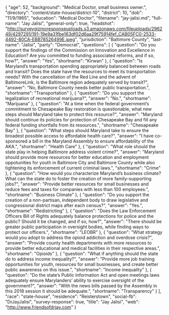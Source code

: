 {
  "age": 52,
  "background": "Medical Doctor, small business owner.",
  "directory": "content/state-house/district-10",
  "district": 10,
  "dob": "11/9/1965",
  "education": "Medical Doctor",
  "filename": "jay-jalisi.md",
  "full-name": "Jay Jalisi",
  "general-only": true,
  "headshot": "http://surveygizmoresponseuploads.s3.amazonaws.com/fileuploads/296249/4297291/191-19e9a31fbe163df02d6aa29f75914fef_CAB05FC0-2533-4492-80CA-EBB78526499E.jpeg",
  "jurisdiction": "Baltimore County",
  "last-name": "Jalisi",
  "party": "Democrat",
  "questions": [
    {
      "question": "Do you support the findings of the Commission on Innovation and Excellence in Education? Are you committed to funding associated reforms, and if so, how?",
      "answer": "Yes",
      "shortname": "Kirwan"
    },
    {
      "question": "Is Maryland’s transportation spending appropriately balanced between roads and transit? Does the state have the resources to meet its transportation needs? With the cancellation of the Red Line and the advent of BaltimoreLink, is the Baltimore region adequately served by transit?",
      "answer": "No, Baltimore County needs better public transportation.",
      "shortname": "Transportation"
    },
    {
      "question": "Do you support the legalization of recreational marijuana?",
      "answer": "No.",
      "shortname": "Marijuana"
    },
    {
      "question": "At a time when the federal government’s commitment to Chesapeake Bay restoration is questionable, what new steps should Maryland take to protect this resource?",
      "answer": "Maryland should continue its policies for protection of Chesapeake Bay and fill any federal funding shortfalls from its resources.",
      "shortname": "Chesapeake Bay"
    },
    {
      "question": "What steps should Maryland take to ensure the broadest possible access to affordable health care?",
      "answer": "I have co-sponsored a bill in the Maryland Assembly to ensure affordability of the AKA.",
      "shortname": "Health Care"
    },
    {
      "question": "What role should the state play in helping Baltimore address violent crime?",
      "answer": "Maryland should provide more resources for better education and employment oppotunities for youth in Baltimore City and Baltimore County while also tightening its enforcement of current criminal laws.",
      "shortname": "Crime"
    },
    {
      "question": "How would you characterize Maryland’s business climate? What can the state do to foster the creation of more family-supporting jobs?",
      "answer": "Provide better resources for small businesses and reduce fees and taxes for companies with less than 100 employees.",
      "shortname": "Business Climate"
    },
    {
      "question": "Do you support the creation of a non-partisan, independent body to draw legislative and congressional district maps after each census?",
      "answer": "Yes.",
      "shortname": "Redistricting"
    },
    {
      "question": "Does the Law Enforcement Officers Bill of Rights adequately balance protections for police and the public? Should it be changed, and if so, how?",
      "answer": "There should be greater public participation in oversight bodies, while finding ways to protect our officers.",
      "shortname": "LEOBR"
    },
    {
      "question": "What strategy would you adopt to address the opioid addiction and overdose crisis?",
      "answer": "Provide county health departments with more resources to provide better educational and medical facilities in their respective areas.",
      "shortname": "Opioids"
    },
    {
      "question": "What if anything should the state do to address income inequality?",
      "answer": "Provide more job training opportunities for youth, resources for small businesses, and create better public awareness on this issue.",
      "shortname": "Income inequality"
    },
    {
      "question": "Do the state’s Public Information Act and open meetings laws adequately ensure Marylanders’ ability to exercise oversight of the government?",
      "answer": "With the news bills passed by the Assembly in this 2018 session it should be adequate.",
      "shortname": "Transparency"
    }
  ],
  "race": "state-house",
  "residence": "Reisterstown",
  "social-fb": "DrJayJalisi",
  "survey-response": true,
  "title": "Jay Jalisi",
  "web": "http://www.friendsofdrjay.com"
}
